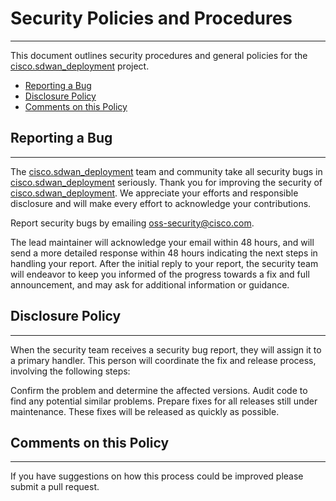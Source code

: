# Security Policies and Procedures

---

This document outlines security procedures and general policies for the [cisco.sdwan_deployment](https://github.com/cisco-open/ansible-collection-sdwan-deployment) project.

- [Reporting a Bug](#reporting-a-bug)
- [Disclosure Policy](#disclosure-policy)
- [Comments on this Policy](#comments-on-this-policy)

## Reporting a Bug

---

The [cisco.sdwan_deployment](https://github.com/cisco-open/ansible-collection-sdwan-deployment) team and community take all security bugs in [cisco.sdwan_deployment](https://github.com/cisco-open/ansible-collection-sdwan-deployment) seriously. Thank you for improving the security of [cisco.sdwan_deployment](https://github.com/cisco-open/ansible-collection-sdwan-deployment). We appreciate your efforts and responsible disclosure and will make every effort to acknowledge your contributions.

Report security bugs by emailing oss-security@cisco.com.

The lead maintainer will acknowledge your email within 48 hours, and will send a more detailed response within 48 hours indicating the next steps in handling your report. After the initial reply to your report, the security team will endeavor to keep you informed of the progress towards a fix and full announcement, and may ask for additional information or guidance.

## Disclosure Policy

---

When the security team receives a security bug report, they will assign it to a primary handler. This person will coordinate the fix and release process, involving the following steps:

Confirm the problem and determine the affected versions.
Audit code to find any potential similar problems.
Prepare fixes for all releases still under maintenance. These fixes will be released as quickly as possible.

## Comments on this Policy

---

If you have suggestions on how this process could be improved please submit a pull request.

